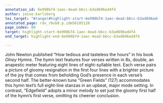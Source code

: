 ```yaml
---
annotation_id: 6e998b74-1aec-4ead-b6cc-b3ad696ad4f4
author: jesse.karlsberg
tei_target: "#range(#highlight-start-6e998b74-1aec-4ead-b6cc-b3ad696ad4f4, #highlight-end-6e998b74-1aec-4ead-b6cc-b3ad696ad4f4)"
annotated_page: rdx_r8vb8.p.idm56185120
page_index: 89
target: highlight-start-6e998b74-1aec-4ead-b6cc-b3ad696ad4f4
end_target: highlight-end-6e998b74-1aec-4ead-b6cc-b3ad696ad4f4

---
```

John Newton published “How tedious and tasteless the hours” in his book *Olney Hymns*. The hymn text features four verses written in 8s, double, an anapestic meter featuring eight lines of eight-syllable text. Each verse pairs a picture of gloomy resignation in the first four lines with a brighter picture of the joy that comes from beholding God’s presence in each verse’s second half. The better-known tune “Green Fields” (127) accommodates this hymn text’s full eight-line stanzas in an upbeat, major mode setting. In contrast, “Edgefield” adopts a minor melody to set just the gloomy first half of the hymn’s first verse, omitting its cheerier conclusion.